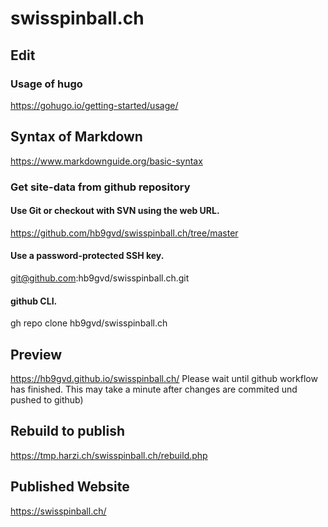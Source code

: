 # swisspinball.ch
## Edit  
### Usage of hugo  
https://gohugo.io/getting-started/usage/  
## Syntax of Markdown  
https://www.markdownguide.org/basic-syntax  
### Get site-data from github repository
#### Use Git or checkout with SVN using the web URL. 
https://github.com/hb9gvd/swisspinball.ch/tree/master
#### Use a password-protected SSH key. 
git@github.com:hb9gvd/swisspinball.ch.git
#### github CLI. 
gh repo clone hb9gvd/swisspinball.ch

## Preview 
https://hb9gvd.github.io/swisspinball.ch/
Please wait until github workflow has finished. This may take a minute after changes are commited und pushed to github)

## Rebuild to publish
https://tmp.harzi.ch/swisspinball.ch/rebuild.php

## Published Website
https://swisspinball.ch/
